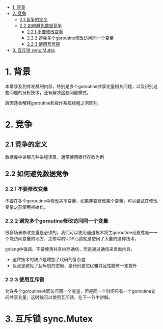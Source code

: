 <!-- TOC -->

- [1. 背景](#1-背景)
- [2. 竞争](#2-竞争)
    - [2.1 竞争的定义](#21-竞争的定义)
    - [2.2 如何避免数据竞争](#22-如何避免数据竞争)
        - [2.2.1 不要修改变量](#221-不要修改变量)
        - [2.2.2 避免多个goroutine修改访问同一个变量](#222-避免多个goroutine修改访问同一个变量)
        - [2.2.3 使用互斥锁](#223-使用互斥锁)
- [3. 互斥锁 sync.Mutex](#3-互斥锁-syncmutex)

<!-- /TOC -->
# 1. 背景
本章涉及到并发机制内部，特别是多个goroutine共享变量相关问题，以及识别这些问题的分析技术，还有解决这些问题模式。

后面还会解释goroutine和操作系统线程之间区别。

# 2. 竞争
## 2.1 竞争的定义
数据库中讲解几种进程场景，通常使用银行存款为例

## 2.2 如何避免数据竞争
### 2.2.1 不要修改变量
不要在多个goroutine中修改共享变量，如果非要修改某个变量，可以尝试在修改变量之前使用初始化。
### 2.2.2 避免多个goroutine修改访问同一个变量
很多场景修改变量是必须的，我们可以使用通道技术将主goroutine设置成唯一一个能访问变量的地方，之前写的UDP心跳就是使用了大量的这种技术。

golang中强调，不要使用共享内存通信，而是通过通信来贡献内存。

* 这种技术的缺点是增加了代码的复杂度
* 优点是避免了互斥锁的使用，是代码更加优雅并且性能有一定提升
### 2.2.3 使用互斥锁
允许多个goroutine共同访问同一个变量，但是同一个时间只有一个goroutine访问共享变量，这时候可以使用互斥锁，在下一节中讲解。

# 3. 互斥锁 sync.Mutex